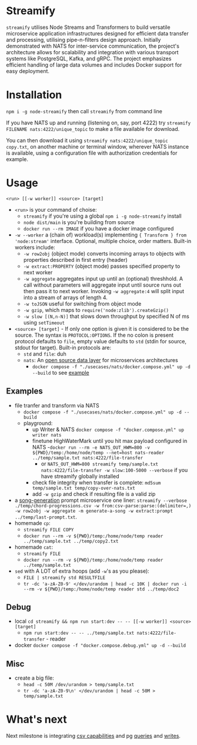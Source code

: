 # Streamify

`streamify` utilises Node Streams and Transformers to build versatile microservice application infrastructures designed for efficient data transfer and processing, utilising pipe-n-filters design approach. 
Initially demonstrated with NATS for inter-service communication, the project's architecture allows for scalability and integration with various transport systems like PostgreSQL, Kafka, and gRPC. 
The project emphasizes efficient handling of large data volumes and includes Docker support for easy deployment.

# Installation

`npm i -g node-streamify` then call `streamify` from command line

If you have NATS up and running (listening on, say, port 4222) try `streamify FILENAME nats:4222/unique_topic` to make a file available for download.

You can then download it using `streamify nats:4222/unique_topic copy.txt`, on another machine or terminal window, wherever NATS instance is available, using a configuration file with authorization credentials for example.

# Usage

`<run> [[-w worker]] <source> [target]`

- `<run>` is your command of choise:
  - `streamify` if you're using a global `npm i -g node-streamify` install
  - `node dist/main` is you're building from source
  - `docker run --rm IMAGE` if you have a docker image configured
- `-w --worker` a (chain of) workload(s) implementing `{ Transform } from 'node:stream'` interface. Optional, multiple choice, order matters.
  Built-in workers include:
  - `-w row2obj` (object mode) converts incoming arrays to objects with properties described in first entry (header)
  - `-w extract:PROPERTY` (object mode) passes specified property to next worker
  - `-w aggregate` aggregates input up until an (optional) threshhold. A call without parameters will aggregate input until source runs out then pass it to next worker. Invoking `-w aggregate:4` will split input into a stream of arrays of length 4.
  - `-w toJSON` useful for switching from object mode
  - `-w gzip`, which maps to `require('node:zlib').createGzip()`
  - `-w slow [(N,n-N)]` that slows down throughput by specified N of ms using `setTimeout`
- `<source> [target]` - If only one option is given it is considered to be the source.
  The syntax is `PROTOCOL:OPTIONS`. If the no colon is present protocol defaults to `file`, empty value defaults to `std` (stdin for source, stdout for target).
  Built-in protocols are:
  - `std` and `file`: duh
  - `nats`: An [open source data layer](https://docs.nats.io/) for microservices architectures
    - `docker compose -f "./usecases/nats/docker.compose.yml" up -d --build` to see [example](./usecases/nats/docker.compose.yml)

## Examples
- file tranfer and transform via NATS
  - `docker compose -f "./usecases/nats/docker.compose.yml" up -d --build`
  - playground:
    - up Writer & NATS `docker compose -f "docker.compose.yml" up writer nats`
    - finetune HighWaterMark until you hit max payload configured in NATS
      -`docker run --rm -e NATS_OUT_HWM=800 -v ${PWD}/temp:/home/node/temp --net=host nats-reader ../temp/sample.txt nats:4222/file-transfer`
      - or `NATS_OUT_HWM=800 streamify temp/sample.txt nats:4222/file-transfer -w slow:100-5000 --verbose` if you have streamify globally installed
    - check file integrity when transfer is complete: `md5sum temp/sample.txt temp/copy-over-nats.txt`
    - add `-w gzip` and check if resulting file is a valid zip
- a [song-generation](./usecases//csv/generate-a-song.js) prompt microservice one liner: `streamify --verbose ./temp/chord-progressions.csv -w from:csv-parse:parse:(delimiter=,) -w row2obj -w aggregate -m generate-a-song -w extract:prompt ../temp/last-prompt.txt`.
- homemade `cp`: 
  - `streamify FILE COPY`
  - `docker run --rm -v ${PWD}/temp:/home/node/temp reader ../temp/sample.txt ../temp/copy2.txt`
- homemade `cat`: 
  - `streamify FILE`
  - `docker run --rm -v ${PWD}/temp:/home/node/temp reader ../temp/sample.txt`
- `sed` with A LOT of extra hoops (add `-w`'s as you please): 
  - `FILE | streamify std RESULTFILE`
  - `tr -dc 'a-zA-Z0-9' </dev/urandom | head -c 10K | docker run -i --rm -v ${PWD}/temp:/home/node/temp reader std ../temp/doc2`
## Debug
- local `cd streamify && npm run start:dev -- -- [[-w worker]] <source> [target]`
  - `npm run start:dev -- -- ../temp/sample.txt nats:4222/file-transfer` - reader
- docker `docker compose -f "docker.compose.debug.yml" up -d --build`
## Misc
- create a big file: 
  - `head -c 50M /dev/urandom > temp/sample.txt` 
  - `tr -dc 'a-zA-Z0-9\n' </dev/urandom | head -c 50M > temp/sample.txt`

# What's next

Next milestone is integrating [csv capabilities](https://github.com/adaltas/node-csv/blob/master/packages/stream-transform/README.md) and pg [queries](https://www.npmjs.com/package/pg-query-stream) and [writes](https://github.com/brianc/node-pg-copy-streams). 
